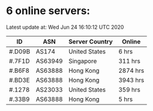 # 6 online servers:

Latest update at: Wed Jun 24 16:10:12 UTC 2020

| ID | ASN | Server Country | Online |
| -- | --- | -------------- | ------ |
| #.D09B | AS174 | United States | 6 hrs |
| #.7F1D | AS63949 | Singapore | 311 hrs |
| #.B6F8 | AS63888 | Hong Kong | 2874 hrs |
| #.BD3E | AS63888 | Hong Kong | 3943 hrs |
| #.1278 | AS23033 | United States | 359 hrs |
| #.33B9 | AS63888 | Hong Kong | 5 hrs |


